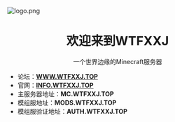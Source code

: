 ![logo.png](/assets/index/logo.png)
<center><h1>欢迎来到WTFXXJ</h1></center>
<center>一个世界边缘的Minecraft服务器</center>

- 论坛：[**WWW.WTFXXJ.TOP**](https://www.wtfxxj.top/)
- 官网：[**INFO.WTFXXJ.TOP**](https://info.wtfxxj.top/)
- 主服务器地址：**MC.WTFXXJ.TOP**
- 模组服地址：**MODS.WTFXXJ.TOP**
- 模组服验证地址：**AUTH.WTFXXJ.TOP**
